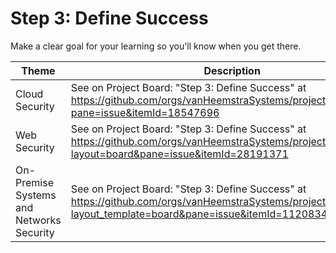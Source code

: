 # Step 3: Define Success

Make a clear goal for your learning so you'll know when you get there.

| Theme | Description |
| -- | -- |
| Cloud Security | See on Project Board: "Step 3: Define Success" at https://github.com/orgs/vanHeemstraSystems/projects/9/views/1?pane=issue&itemId=18547696 |
| Web Security | See on Project Board: "Step 3: Define Success" at https://github.com/orgs/vanHeemstraSystems/projects/16/views/1?layout=board&pane=issue&itemId=28191371 |
| On-Premise Systems and Networks Security | See on Project Board: "Step 3: Define Success" at https://github.com/orgs/vanHeemstraSystems/projects/39/views/1?layout_template=board&pane=issue&itemId=112083469 |
